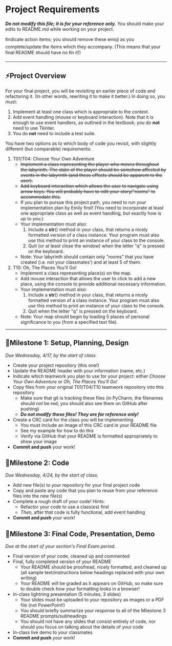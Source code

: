 # Project Requirements
**_Do not modify this file; it is for your reference only._** You should make your edits to README.md while working on your project. 

❗️indicate action items; you should remove these emoji as you complete/update the items which they accompany. (This means that your final README should have no ❗️in it!)

---

## ⚡️Project Overview

For your final project, you will be revisiting an earlier piece of code and refactoring it. (In other words, rewriting it to make it better.) In doing so, you must:
1. Implement at least one class which is appropriate to the context.
2. Add event handling (mouse or keyboard interaction). Note that it is enough to use event handlers, as outlined in the textbook; you do **not** need to use Tkinter.
3. You do **not** need to include a test suite.

You have two options as to which body of code you revisit, with slightly different (but comparable) requirements:
1. T01/T04: Choose Your Own Adventure
    - ~~Implement a class representing the player who moves throughout the labyrinth. The state of the player should be somehow affected by events in the labyrinth (and these effects should be apparent to the user).~~
    - ~~Add keyboard interaction which allows the user to navigate using arrow keys. You will probably have to edit your story/"rooms" to accommodate this.~~
    - If you plan to pursue this project path, you need to run your implementation plan by Emily first! (You need to incorporate at least one appropriate class as well as event handling, but exactly how is up to you.)
    - Your implementation must also:
        1. Include a __str__() method in your class, that returns a nicely formatted version of a class instance. Your program must also *use* this method to print an instance of your class to the console.
        2. Quit (or at least close the window) when the letter "q" is pressed on the keyboard.
    - Note: Your labyrinth should contain only "rooms" that you have created (i.e. not your classmates') and at least 5 of them.
2. T10: Oh, The Places You'll Go!
    - Implement a class representing place(s) on the map. 
    - Add mouse interaction that allows the user to click to add a new place, using the console to provide additional necessary information.
    - Your implementation must also:
        1. Include a __str__() method in your class, that returns a nicely formatted version of a class instance. Your program must also *use* this method to print an instance of your class to the console.
        2. Quit when the letter "q" is pressed on the keyboard.
    - Note: Your map should begin by loading 5 places of personal significance to you (from a specified text file).

---

## 📌Milestone 1: Setup, Planning, Design
*Due Wednesday, 4/17, by the start of class.*

- Create your project repository (this one!) 
- Update the README header with your information (name, etc.)
- Indicate which teamwork you plan to use for your project: either *Choose Your Own Adventure* or *Oh, The Places You'll Go!*
- Copy files from your original T01/T04/T10 teamwork repository into this repository
    - Make sure that git is tracking these files (in PyCharm, the filenames should *not* be red; you should also see them on GitHub after pushing)
    - _**Do not modify these files! They are for reference only!**_
- Create a CRC card for the class you will be implementing
    - You must include an image of this CRC card in your README file
    - See my example for how to do this
    - Verify via GitHub that your README is formatted appropriately to show your image
- **Commit and push** your work!

## 📌Milestone 2: Code
*Due Wednesday, 4/24, by the start of class.*

- Add new file(s) to your repository for your final project code
- Copy and paste any code that you plan to reuse from your reference files into the new file(s)
- Complete a rough draft of your code! Hints:
    - Refactor your code to use a class(es) first
    - *Then*, after that code is fully functional, add event handling
- **Commit and push** your work!

## 📌Milestone 3: Final Code, Presentation, Demo
*Due at the start of your section's Final Exam period.*

- Final version of your code, cleaned up and commented
- Final, fully completed version of your README 
    - Your README should be proofread, nicely formatted, and cleaned up (all sample text/instructions below headings replaced with your own writing)
    - Your README will be graded as it appears on GitHub, so make sure to double check how your formatting looks in a browser!
- In-class lightning presentation (5 minutes, 3 slides)
    - Your slides must be uploaded to your repository as images or a PDF file (not PowerPoint!)
    - You should briefly summarize your response to all of the Milestone 3 README prompts/subheadings
    - You should not have any slides that consist entirely of code, nor should you focus on talking about the details of your code
- In-class live demo to your classmates
- **Commit and push** your work!
